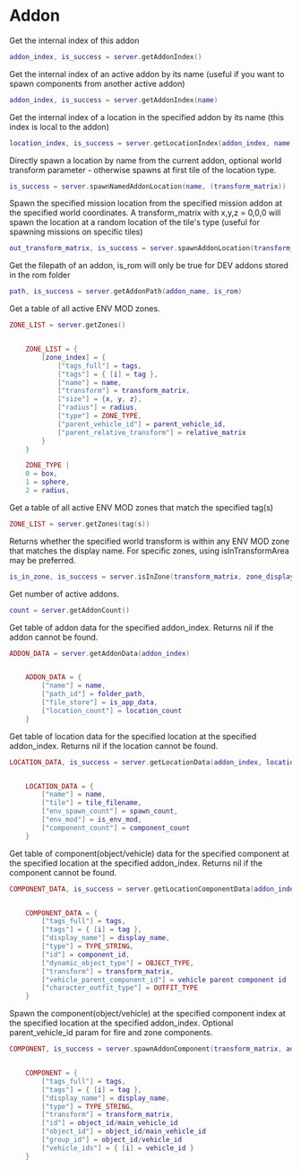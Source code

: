 # Addon

Get the internal index of this addon

```lua
addon_index, is_success = server.getAddonIndex()
```

Get the internal index of an active addon by its name (useful if you want to spawn components from another active addon)

```lua
addon_index, is_success = server.getAddonIndex(name)
```

Get the internal index of a location in the specified addon by its name (this index is local to the addon)

```lua
location_index, is_success = server.getLocationIndex(addon_index, name)
```

Directly spawn a location by name from the current addon, optional world transform parameter - otherwise spawns at first tile of the location type.

```lua
is_success = server.spawnNamedAddonLocation(name, (transform_matrix))
```

Spawn the specified mission location from the specified mission addon at  the specified world coordinates. A transform_matrix with x,y,z = 0,0,0 will spawn the location at a random location of the tile's type (useful for spawning missions on specific tiles)

```lua
out_transform_matrix, is_success = server.spawnAddonLocation(transform_matrix, addon_index, location_index)
```

Get the filepath of an addon, is_rom will only be true for DEV addons stored in the rom folder

```lua
path, is_success = server.getAddonPath(addon_name, is_rom)
```

Get a table of all active ENV MOD zones.

```lua
ZONE_LIST = server.getZones()
```

```lua

	ZONE_LIST = { 
		[zone_index] = { 
			["tags_full"] = tags, 
			["tags"] = { [i] = tag },
			["name"] = name, 
			["transform"] = transform_matrix, 
			["size"] = {x, y, z}, 
			["radius"] = radius, 
			["type"] = ZONE_TYPE,
			["parent_vehicle_id"] = parent_vehicle_id,
			["parent_relative_transform"] = relative_matrix
		}
	}

	ZONE_TYPE |
	0 = box,
	1 = sphere,
	2 = radius,

```

Get a table of all active ENV MOD zones that match the specified tag(s)

```lua
ZONE_LIST = server.getZones(tag(s))
```

Returns whether the specified world transform is within any ENV MOD zone that matches the display name. For specific zones, using isInTransformArea may be preferred.

```lua
is_in_zone, is_success = server.isInZone(transform_matrix, zone_display_name)
```

Get number of active addons.

```lua
count = server.getAddonCount()
```

Get table of addon data for the specified addon_index. Returns nil if the addon cannot be found.

```lua
ADDON_DATA = server.getAddonData(addon_index)
```

```lua

	ADDON_DATA = {
		["name"] = name, 
		["path_id"] = folder_path, 
		["file_store"] = is_app_data, 
		["location_count"] = location_count 
	}

```

Get table of location data for the specified location at the specified addon_index. Returns nil if the location cannot be found.

```lua
LOCATION_DATA, is_success = server.getLocationData(addon_index, location_index)
```

```lua

	LOCATION_DATA = {
		["name"] = name,
		["tile"] = tile_filename, 
		["env_spawn_count"] = spawn_count, 
		["env_mod"] = is_env_mod, 
		["component_count"] = component_count 
	}

```

Get table of component(object/vehicle) data for the specified component at the specified location at the specified addon_index. Returns nil if the component cannot be found.

```lua
COMPONENT_DATA, is_success = server.getLocationComponentData(addon_index, location_index, component_index)
```

```lua

	COMPONENT_DATA = {
		["tags_full"] = tags,
		["tags"] = { [i] = tag },
		["display_name"] = display_name, 
		["type"] = TYPE_STRING,
		["id"] = component_id,
		["dynamic_object_type"] = OBJECT_TYPE,
		["transform"] = transform_matrix, 
		["vehicle_parent_component_id"] = vehicle parent component id ,
		["character_outfit_type"] = OUTFIT_TYPE 
	}

```

Spawn the component(object/vehicle) at the specified component index at the specified location at the specified addon_index. Optional parent_vehicle_id param for fire and zone components.

```lua
COMPONENT, is_success = server.spawnAddonComponent(transform_matrix, addon_index, location_index, component_index, [parent_vehicle_id])
```

```lua

	COMPONENT = {
		["tags_full"] = tags, 
		["tags"] = { [i] = tag }, 
		["display_name"] = display_name, 
		["type"] = TYPE_STRING, 
		["transform"] = transform_matrix, 
		["id"] = object_id/main_vehicle_id 
		["object_id"] = object_id/main_vehicle_id 
        ["group_id"] = object_id/vehicle_id 
        ["vehicle_ids"] = { [i] = vehicle_id }
	}

```
